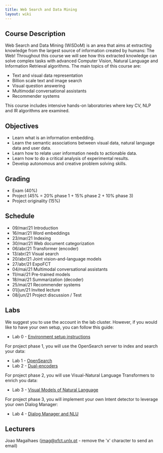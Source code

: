 ```yaml
---
title: Web Search and Data Mining
layout: wiki
---
```


## Course Description

Web Search and Data Mining (WiSDoM) is an area that aims at extracting knowledge from the largest source of information created by humans: The Web! 
Throughout this course we will see how this extracted knowledge can solve complex tasks with advanced Computer Vision, Natural Language and Information Retrieval algorithms. The main topics of this course are:

 - Text and visual data representation
 - Billion scale text and image search
 - Visual question answering
 - Multimodal conversational assistants
 - Recommender systems

This course includes intensive hands-on laboratories where key CV, NLP and IR algorithms are examined. 

## Objectives
 - Learn what is an information embedding.
 - Learn the semantic associations between visual data, natural language data and user data.
 - Learn how to relate user information needs to actionable data.
 - Learn how to do a critical analysis of experimental results.
 - Develop autonomous and creative problem solving skills.

## Grading
 - Exam (40%) 
 - Project (45% = 20% phase 1 + 15% phase 2 + 10% phase 3) 
 - Project originality (15%)

## Schedule
 - 09/mar/21	Introduction
 - 16/mar/21	Word embeddings
 - 23/mar/21	Indexing
 - 30/mar/21	Web document categorization
 - 06/abr/21	Transformer (encoder)
 - 13/abr/21	Visual search
 - 20/abr/21	Joint vision-and-language models
 - 27/abr/21	ExpoFCT
 - 04/mai/21	Multimodal conversational assistants
 - 11/mai/21	Pre-trained models
 - 18/mai/21	Summarization (decoder)
 - 25/mai/21	Recommender systems
 - 01/jun/21	Invited lecture
 - 08/jun/21	Project discussion / Test

## Labs
We suggest you to use the account in the lab cluster. However, if you would like to have your own setup, you can follow this guide:
 
 - Lab 0 - [Environment setup instructions](/wiki/lab_setup)
 
For project phase 1, you will use the OpenSearch server to index and search your data:

 - Lab 1 - [OpenSearch](/wiki/tutorials/opensearch)
 - Lab 2 - [Dual-encoders](/wiki/tutorials/dual-encoders)

For project phase 2, you will use Visual-Natural Language Transformers to enrich you data:

 - Lab 3 - [Visual Models of Natural Language](/wiki/tutorials/v&l-transformers)

For project phase 3, you will implement your own Intent detector to leverage your own Dialog Manager:

 - Lab 4 - [Dialog Manager and NLU](/wiki/tutorials/dialog-NLU)

## Lecturers
Joao Magalhaes (jmag@xfct.unlx.pt - remove the 'x' character to send an email)

